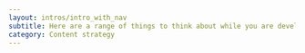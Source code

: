 ```yaml
---
layout: intros/intro_with_nav
subtitle: Here are a range of things to think about while you are developing your IA.
category: Content strategy
---
```

